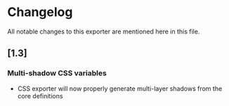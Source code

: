 # Changelog

All notable changes to this exporter are mentioned here in this file.

## [1.3] 
### Multi-shadow CSS variables

- CSS exporter will now properly generate multi-layer shadows from the core definitions